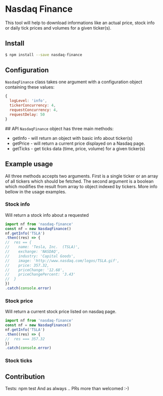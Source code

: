# Nasdaq Finance

This tool will help to download informations like an actual price, stock info or daily tick prices and volumes for a given ticker(s).

## Install
```bash
$ npm install --save nasdaq-finance
```

## Configuration
`NasdaqFinance` class takes one argument with a configuration object containing these values:
```js
{
  logLevel: 'info',
  tickerConcurrency: 4,
  requestConcurrency: 4,
  requestDelay: 50
}
```

## API
`NasdaqFinance` object has three main methods:
- getInfo - will return an object with basic info about ticker(s)
- getPrice - will return a current price displayed on a Nasdaq page.
- getTicks - get ticks data (time, price, volume) for a given ticker(s)

## Example usage
All three methods accepts two arguments. First is a single ticker or an array of all tickers which should be fetched. The second argument is a boolean which modifies the result from array to object indexed by tickers. More info bellow in the usage examples.

### Stock info
Will return a stock info about a requested 
```js
import nf from 'nasdaq-finance'
const nf = new NasdaqFinance()
nf.getInfo('TSLA')
.then((res) => {
//  res == {
//    name: 'Tesla, Inc.  (TSLA)',
//    exchange: 'NASDAQ',
//    industry: 'Capital Goods',
//    image: 'http://www.nasdaq.com/logos/TSLA.gif',
//    price: 357.32,
//    priceChange: '12.68',
//    priceChangePercent: '3.43'
//  }
})
.catch(console.error)
```

### Stock price
Will return a current stock price listed on nasdaq page.
```js
import nf from 'nasdaq-finance'
const nf = new NasdaqFinance()
nf.getInfo('TSLA')
.then((res) => {
//  res === 357.32
})
.catch(console.error)
```

### Stock ticks

## Contribution
Tests: npm test
And as always .. PRs more than welcomed :-)
